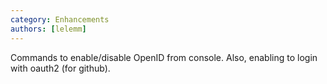 ```yaml
---
category: Enhancements
authors: [lelemm]
---
```


Commands to enable/disable OpenID from console. Also, enabling to login with oauth2 (for github).
